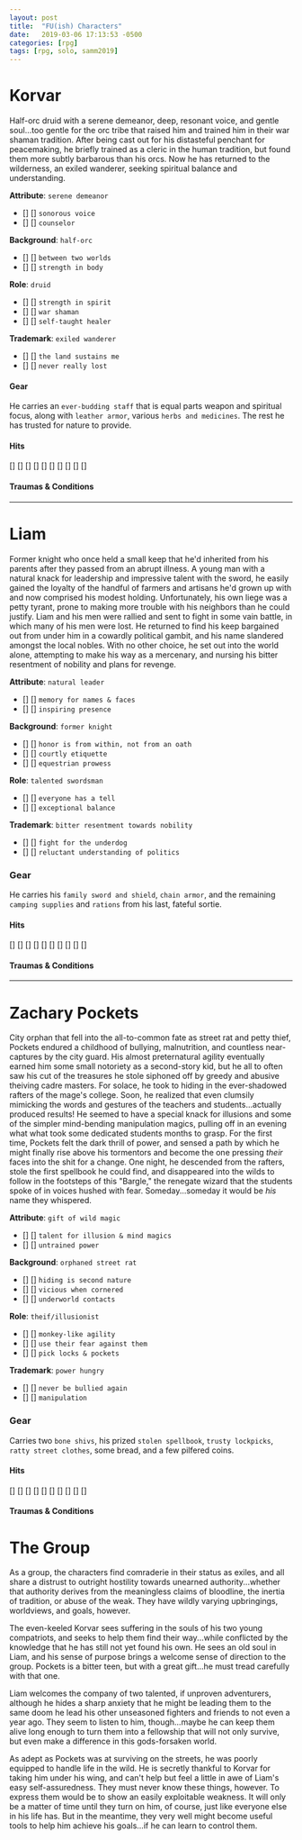 ```yaml
---
layout: post
title:  "FU(ish) Characters"
date:   2019-03-06 17:13:53 -0500
categories: [rpg]
tags: [rpg, solo, samm2019]
---
```


# Korvar

Half-orc druid with a serene demeanor, deep, resonant voice, and gentle soul...too gentle for the orc tribe that raised him and trained him in their war shaman tradition. After being cast out for his distasteful penchant for peacemaking, he briefly trained as a cleric in the human tradition, but found them more subtly barbarous than his orcs. Now he has returned to the wilderness, an exiled wanderer, seeking spiritual balance and understanding.


**Attribute**: `serene demeanor`
 - [] [] `sonorous voice`
 - [] [] `counselor`

**Background**: `half-orc`
 - [] [] `between two worlds`
 - [] [] `strength in body`
  
**Role**: `druid`
 - [] [] `strength in spirit`
 - [] [] `war shaman`
 - [] [] `self-taught healer`
  
**Trademark**: `exiled wanderer`
 - [] [] `the land sustains me`
 - [] [] `never really lost`

#### Gear

He carries an `ever-budding staff` that is equal parts weapon and spiritual focus, along with `leather armor`, various `herbs and medicines`. The rest he has trusted for nature to provide.

#### Hits

[] [] [] [] [] [] [] [] [] []

#### Traumas & Conditions

___

# Liam

Former knight who once held a small keep that he'd inherited from his parents after they passed from an abrupt illness. A young man with a natural knack for leadership and impressive talent with the sword, he easily gained the loyalty of the handful of farmers and artisans he'd grown up with and now comprised his modest holding. Unfortunately, his own liege was a petty tyrant, prone to making more trouble with his neighbors than he could justify. Liam and his men were rallied and sent to fight in some vain battle, in which many of his men were lost. He returned to find his keep bargained out from under him in a cowardly political gambit, and his name slandered amongst the local nobles. With no other choice, he set out into the world alone, attempting to make his way as a mercenary, and nursing his bitter resentment of nobility and plans for revenge.

**Attribute**: `natural leader`
 - [] [] `memory for names & faces`
 - [] [] `inspiring presence`

**Background**: `former knight`
 - [] [] `honor is from within, not from an oath`
 - [] [] `courtly etiquette`
 - [] [] `equestrian prowess`
  
**Role**: `talented swordsman`
 - [] [] `everyone has a tell`
 - [] [] `exceptional balance`
  
**Trademark**: `bitter resentment towards nobility`
 - [] [] `fight for the underdog`
 - [] [] `reluctant understanding of politics`

### Gear

He carries his `family sword and shield`, `chain armor`, and the remaining `camping supplies` and `rations` from his last, fateful sortie. 

#### Hits

[] [] [] [] [] [] [] [] [] []

#### Traumas & Conditions

___

# Zachary Pockets

City orphan that fell into the all-to-common fate as street rat and petty thief, Pockets endured a childhood of bullying, malnutrition, and countless near-captures by the city guard. His almost preternatural agility eventually earned him some small notoriety as a second-story kid, but he all to often saw his cut of the treasures he stole siphoned off by greedy and abusive theiving cadre masters. For solace, he took to hiding in the ever-shadowed rafters of the mage's college. Soon, he realized that even clumsily mimicking the words and gestures of the teachers and students...actually produced results! He seemed to have a special knack for illusions and some of the simpler mind-bending manipulation magics, pulling off in an evening what what took some dedicated students months to grasp. For the first time, Pockets felt the dark thrill of power, and sensed a path by which he might finally rise above his tormentors and become the one pressing _their_ faces into the shit for a change. One night, he descended from the rafters, stole the first spellbook he could find, and disappeared into the wilds to follow in the footsteps of this "Bargle," the renegate wizard that the students spoke of in voices hushed with fear. Someday...someday it would be _his_ name they whispered.

**Attribute**: `gift of wild magic`
 - [] [] `talent for illusion & mind magics`
 - [] [] `untrained power`

**Background**: `orphaned street rat`
 - [] [] `hiding is second nature`
 - [] [] `vicious when cornered`
 - [] [] `underworld contacts`
  
**Role**: `theif/illusionist`
 - [] [] `monkey-like agility`
 - [] [] `use their fear against them`
 - [] [] `pick locks & pockets`
  
**Trademark**: `power hungry`
 - [] [] `never be bullied again`
 - [] [] `manipulation`

### Gear

Carries two `bone shivs`, his prized `stolen spellbook`, `trusty lockpicks`, `ratty street clothes`, some bread, and a few pilfered coins.

#### Hits

[] [] [] [] [] [] [] [] [] []

#### Traumas & Conditions

# The Group

As a group, the characters find comraderie in their status as exiles, and all share a distrust to outright hostility towards unearned authority...whether that authority derives from the meaningless claims of bloodline, the inertia of tradition, or abuse of the weak. They have wildly varying upbringings, worldviews, and goals, however.

The even-keeled Korvar sees suffering in the souls of his two young compatriots, and seeks to help them find their way...while conflicted by the knowledge that he has still not yet found his own. He sees an old soul in Liam, and his sense of purpose brings a welcome sense of direction to the group. Pockets is a bitter teen, but with a great gift...he must tread carefully with that one.

Liam welcomes the company of two talented, if unproven adventurers, although he hides a sharp anxiety that he might be leading them to the same doom he lead his other unseasoned fighters and friends to not even a year ago. They seem to listen to him, though...maybe he can keep them alive long enough to turn them into a fellowship that will not only survive, but even make a difference in this gods-forsaken world.

As adept as Pockets was at surviving on the streets, he was poorly equipped to handle life in the wild. He is secretly thankful to Korvar for taking him under his wing, and can't help but feel a little in awe of Liam's easy self-assuredness. They must never know these things, however. To express them would be to show an easily exploitable weakness. It will only be a matter of time until they turn on him, of course, just like everyone else in his life has. But in the meantime, they very well might become useful tools to help him achieve his goals...if he can learn to control them.